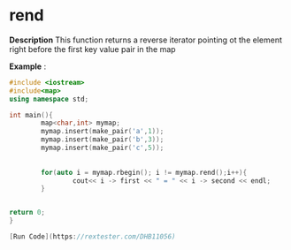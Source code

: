 # rend
**Description** This function returns a reverse iterator pointing ot the element right before the first key value pair in the map 

**Example** : 
```cpp
#include <iostream>
#include<map>
using namespace std;

int main(){
        map<char,int> mymap;
        mymap.insert(make_pair('a',1));
        mymap.insert(make_pair('b',3));
        mymap.insert(make_pair('c',5));
            
        
        for(auto i = mymap.rbegin(); i != mymap.rend();i++){
                cout<< i -> first << " = " << i -> second << endl;
        }


return 0;
}

[Run Code](https://rextester.com/DHB11056)
